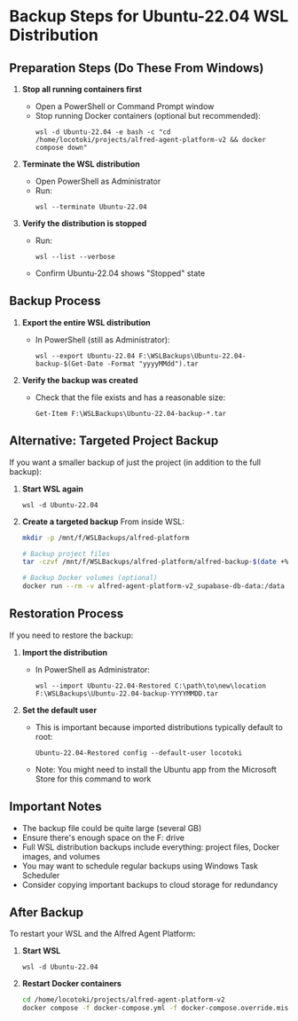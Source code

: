 # Backup Steps for Ubuntu-22.04 WSL Distribution

## Preparation Steps (Do These From Windows)

1. **Stop all running containers first**
   - Open a PowerShell or Command Prompt window
   - Stop running Docker containers (optional but recommended):
     ```
     wsl -d Ubuntu-22.04 -e bash -c "cd /home/locotoki/projects/alfred-agent-platform-v2 && docker compose down"
     ```

2. **Terminate the WSL distribution**
   - Open PowerShell as Administrator
   - Run:
     ```
     wsl --terminate Ubuntu-22.04
     ```

3. **Verify the distribution is stopped**
   - Run:
     ```
     wsl --list --verbose
     ```
   - Confirm Ubuntu-22.04 shows "Stopped" state

## Backup Process

1. **Export the entire WSL distribution**
   - In PowerShell (still as Administrator):
     ```
     wsl --export Ubuntu-22.04 F:\WSLBackups\Ubuntu-22.04-backup-$(Get-Date -Format "yyyyMMdd").tar
     ```

2. **Verify the backup was created**
   - Check that the file exists and has a reasonable size:
     ```
     Get-Item F:\WSLBackups\Ubuntu-22.04-backup-*.tar
     ```

## Alternative: Targeted Project Backup

If you want a smaller backup of just the project (in addition to the full backup):

1. **Start WSL again**
   ```
   wsl -d Ubuntu-22.04
   ```

2. **Create a targeted backup**
   From inside WSL:
   ```bash
   mkdir -p /mnt/f/WSLBackups/alfred-platform
   
   # Backup project files
   tar -czvf /mnt/f/WSLBackups/alfred-platform/alfred-backup-$(date +%Y%m%d).tar.gz -C /home/locotoki/projects alfred-agent-platform-v2
   
   # Backup Docker volumes (optional)
   docker run --rm -v alfred-agent-platform-v2_supabase-db-data:/data -v /mnt/f/WSLBackups/alfred-platform:/backup alpine tar -czvf /backup/db-backup-$(date +%Y%m%d).tar.gz -C /data .
   ```

## Restoration Process

If you need to restore the backup:

1. **Import the distribution**
   - In PowerShell as Administrator:
     ```
     wsl --import Ubuntu-22.04-Restored C:\path\to\new\location F:\WSLBackups\Ubuntu-22.04-backup-YYYYMMDD.tar
     ```

2. **Set the default user**
   - This is important because imported distributions typically default to root:
     ```
     Ubuntu-22.04-Restored config --default-user locotoki
     ```
   - Note: You might need to install the Ubuntu app from the Microsoft Store for this command to work

## Important Notes

- The backup file could be quite large (several GB)
- Ensure there's enough space on the F: drive
- Full WSL distribution backups include everything: project files, Docker images, and volumes
- You may want to schedule regular backups using Windows Task Scheduler
- Consider copying important backups to cloud storage for redundancy

## After Backup

To restart your WSL and the Alfred Agent Platform:

1. **Start WSL**
   ```
   wsl -d Ubuntu-22.04
   ```

2. **Restart Docker containers**
   ```bash
   cd /home/locotoki/projects/alfred-agent-platform-v2
   docker compose -f docker-compose.yml -f docker-compose.override.mission-control.yml up -d
   ```